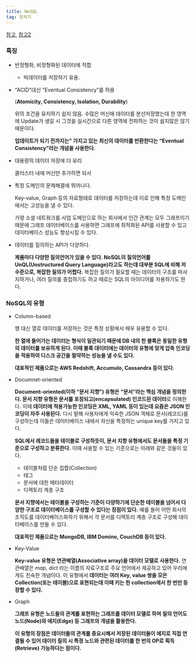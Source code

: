 ```yaml
---
title: NoSQL
tag: 정처기
---
```




[참고](https://aws.amazon.com/ko/nosql/), [참고2](https://shoark7.github.io/programming/knowledge/what-is-NoSQL)

### 특징

- 반정형화, 비정형화된 데이터에 적합

  - 빅데이터를 저장하기 유용.

- "ACID"대신 "Eventual Consistency"를 허용

  (**Atomicity, Consistency, Isolation, Durability**)

  위의 조건을 유지하기 쉽지 않음. 수많은 머신에 데이터를 분산저장했는데 한 영역에 Update가 생길 시 그것을 실시간으로 다른 영역에 전파하는 것이 쉽지많은 않기 때문이다. 

  **업데이트가 되기 전까지는” 가지고 있는 최신의 데이터를 반환한다는 “Eventual Consistency”라는 개념을 사용한다.**

- 대용량의 데이터 저장에 더 유리

  클러스터 내에 머신만 추가하면 되서

- 특정 도메인의 문제해결에 뛰어나다.

   Key-value, Graph 등의 자료형태로 데이터를 저장하는데 이로 인해 특정 도메인에서는 고성능을 낼 수 있다. 

   가령 소셜 네트워크를 사업 도메인으로 하는 회사에서 인간 관계는 모두 그래프이기 때문에 그래프 데이터베이스를 사용하면 그래프에 최적화된 API를 사용할 수 있고 데이터베이스 성능도 향상시킬 수 있다.

- 데이터를 질의하는 API가 다양하다.

  **제품마다 다양한 질의언어가 있을 수 있다. NoSQL의 질의언어를 UnQL(Unstructured Query Language)라고도 하는데 대부분 SQL에 비해 저수준으로, 복잡한 질의가 어렵다.** 복잡한 질의가 필요할 때는 데이터의 구조를 마사지하거나, 여러 질의를 중첩하기도 하고 때로는 SQL의 아이디어를 차용하기도 한다.



### NoSQL의 유형

- Column-based

  행 대신 열로 데이터를 저장하는 것은 특정 상황에서 매우 유용할 수 있다.

   **한 열에 들어가는 데이터는 형식이 일관되기 때문에 DB 내의 한 블록은 동일한 유형의 데이터를 보유하게 된다. 이때 블록 데이터에는 데이터의 유형에 맞게 압축 인코딩을 적용하여 디스크 공간을 절약하는 성능을 낼 수도 있다.**

  **대표적인 제품으로는 AWS Redshift, Accumulo, Cassandra 등이 있다.**

- Documnet-oriented

  **Document-oriented(이하 “문서 지향”) 유형은 “문서”라는 핵심 개념을 정의한다. 문서 지향 유형은 문서를 포장되고(encapsulated) 인코드된 데이터**로 이해한다. 이때 **데이터에 적용가능한 인코딩은 XML, YAML 등이 있는데 요즘은 JSON 인코딩이 자주 사용된다.** 다시 말해 사용자에게 익숙한 JSON 객체로 문서(레코드)를 구성하는데 이들은 데이터베이스 내에서 자신을 특정하는 unique key를 가지고 있다.

  **SQL에서 레코드들을 테이블로 구성하듯이, 문서 지향 유형에서도 문서들을 특정 기준으로 구성하고 분류한다.** 이때 사용할 수 있는 기준으로는 아래와 같은 것들이 있다.

  - 테이블처럼 단순 집합(Collection)
  - 태그
  - 문서에 대한 메타데이터
  - 디렉토리 계층 구조

  **문서 지향에서는 테이블을 구성하는 기준이 다양하기에 단순한 테이블을 넘어서 다양한 구조로 데이터베이스를 구성할 수 있다는 장점이 있다.** 예를 들어 어떤 회사의 조직도를 데이터베이스화하기 위해서 각 문서를 디렉토리 계층 구조로 구성해 데이터베이스를 만들 수 있다.

  **대표적인 제품으로는 MongoDB, IBM Domino, CouchDB 등이 있다.**

- Key-Value

  **Key-value 유형은 연관배열(Associative array)을 데이터 모델로 사용한다.** 연관배열은 *map*, *dict* 라는 이름의 자료구조로 주요 언어에서 제공하고 있어 우리에게도 친숙한 개념이다. 이 유형에서 **데이터는 여러 Key, value 쌍을 모은 Collection(또는 테이블)으로 표현되는데 이때 키는 한 collection에서 한 번만 등장할 수 있다.**

- Graph

  **그래프 유형은 노드들의 관계를 표현하는 그래프를 데이터 모델로 하며 질의 언어도 노드(Node)와 에지(Edge) 등 그래프의 개념을 활용한다.**

  **이 유형의 장점은 데이터들의 관계를 중요시해서 저장된 데이터들이 에지로 직접 연결될 수 있어 데이터 질의 시 특정 노드와 관련된 데이터를 한 번의 OP로 획득(Retrieve) 가능하다는 점이다.**





